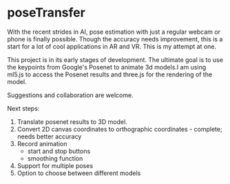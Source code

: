 # poseTransfer

With the recent strides in AI, pose estimation with just a regular webcam or phone is finally possible. Though the accuracy needs improvement, this is a start for a lot of cool applications in AR and VR. This is my attempt at one. 

This project is in its early stages of development. The ultimate goal is to use the keypoints from Google's Posenet to animate 3d models.I am using ml5.js to access the Posenet results and three.js for the rendering of the model.

Suggestions and collaboration are welcome.

Next steps:
1. Translate posenet results to 3D model.
2. Convert 2D canvas coordinates to orthographic coordinates - complete; needs better accuracy
3. Record animation
	- start and stop buttons
	- smoothing function
4. Support for multiple poses
5. Option to choose between different models




